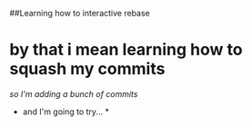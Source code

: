 ##Learning how to interactive rebase
# by that i mean learning how to squash my commits
_so I'm adding a bunch of commits_
* and I'm going to try... *